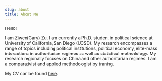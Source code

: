 ```yaml
---
slug: about
title: About Me
---
```


Hello! 

I am Ziwen(Gary) Zu. I am currently a Ph.D. student in political science at University of California, San Diego (UCSD). My research encompasses a range of topics including political institutions, political economy, elite-mass interactions in authoritarian regimes as well as statistical methodology. My research regionally focuses on China and other authoritarian regimes. I am a comparativist and applied methodologist by traning.

My CV can be found [here](/zu.pdf).

